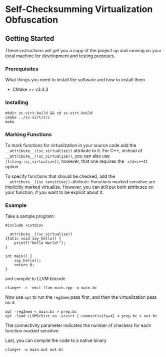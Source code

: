 # Self-Checksumming Virtualization Obfuscation

## Getting Started

These instructions will get you a copy of the project up and running on your local machine for development and testing purposes.

### Prerequisites

What things you need to install the software and how to install them

- CMake >= v3.4.3

### Installing

```
mkdir sc-virt-build && cd sc-virt-build
cmake ../sc-virt/src
make
```

### Marking Functions

To mark functions for virtualization in your source code add the `__attribute__((sc_virtualize))` attribute to it.
For C++, instead of `__attribute__((sc_virtualize))`, you can also use `[[clang::sc_virtualize]]`, however, that one requires the `-std=c++11` option.

To specify functions that should be checked, add the `__attribute__((sc_sensitive))` attribute. Functions marked sensitive are implicitly marked virtualize.
However, you can still put both attributes on your function, if you want to be explicit about it.

### Example

Take a sample program:
```
#include <cstdio>

__attribute__((sc_virtualize))
static void say_hello() {
    printf("Hello World!");
}

int main() {
    say_hello();
    return 0;
}
```

and compile to LLVM bitcode
```
clang++ -c -emit-llvm main.cpp -o main.bc
```

Now use `opt` to run the `reg2mem` pass first, and then the virtualization pass on it:
```
opt -reg2mem < main.bc > prep.bc
opt -load LLVMScVirt.so -scvirt [-connectivity=X] < prep.bc > out.bc
```

The connectivity parameter indicates the number of checkers for each function marked sensitive.

Last, you can compile the code to a native binary
```
clang++ -o main.out out.bc
```